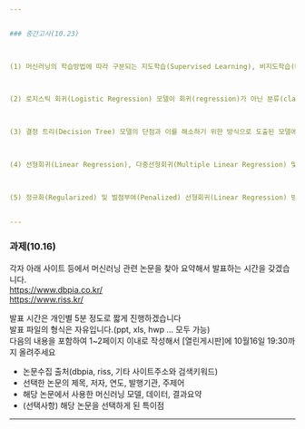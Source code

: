 ```yaml
---


### 중간고사(10.23)

 

(1) 머신러닝의 학습방법에 따라 구분되는 지도학습(Supervised Learning), 비지도학습(Unsupervised Learning) 및 강화학습 (Reinforcement Learning)의 차이에 대해 설명하시오.

 

(2) 로지스틱 회귀(Logistic Regression) 모델이 회귀(regression)가 아닌 분류(classification) 모델로 구분되는 이유를 설명하시오.

 

(3) 결정 트리(Decision Tree) 모델의 단점과 이를 해소하기 위한 방식으로 도출된 모델에 대해 설명하시오.

 

(4) 선형회귀(Linear Regression), 다중선형회귀(Multiple Linear Regression) 및 다항선형회귀(Polynomial Linear Regression)의 차이점을 설명하시오.

 

(5) 정규화(Regularized) 및 벌점부여(Penalized) 선형회귀(Linear Regression) 방식의 대표적인 모델 3가지에 대해 설명하시오.


---
```



### 과제(10.16)

각자 아래 사이트 등에서 머신러닝 관련 논문을 찾아 요약해서 발표하는 시간을 갖겠습니다.<br>
https://www.dbpia.co.kr/<br>
https://www.riss.kr/<br>

발표 시간은 개인별 5분 정도로 짧게 진행하겠습니다<br>
발표 파일의 형식은 자유입니다.(ppt, xls, hwp ... 모두 가능)<br>
다음의 내용을 포함하여 1~2페이지 이내로 작성해서 [열린게시판]에 10월16일 19:30까지 올려주세요<br>
 - 논문수집 출처(dbpia, riss, 기타 사이트주소와 검색키워드)<br>
 - 선택한 논문의 제목, 저자, 연도, 발행기관, 주제어<br>
 - 해당 논문에서 사용한 머신러닝 모델, 데이터, 결과요약<br>
 - (선택사항) 해당 논문을 선택하게 된 특이점<br>


--- 
